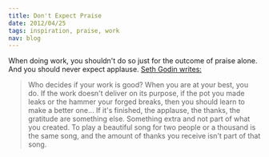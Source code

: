 ```yaml
--- 
title: Don't Expect Praise
date: 2012/04/25
tags: inspiration, praise, work
nav: blog
---
```


When doing work, you shouldn't do so just for the outcome of praise alone. And you should never expect applause. [Seth Godin writes:](http://sethgodin.typepad.com/seths_blog/2012/04/dont-expect-applause.html)
> Who decides if your work is good? When you are at your best, you do. If the work doesn't deliver on its purpose, if the pot you made leaks or the hammer your forged breaks, then you should learn to make a better one… If it's finished, the applause, the thanks, the gratitude are something else. Something extra and not part of what you created. To play a beautiful song for two people or a thousand is the same song, and the amount of thanks you receive isn't part of that song.